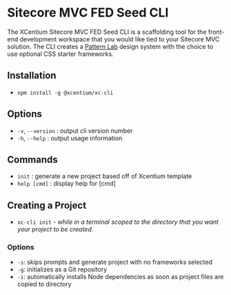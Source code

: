 # Sitecore MVC FED Seed CLI
The XCentium Sitecore MVC FED Seed CLI is a scaffolding tool for the front-end development workspace that you would like tied to your Sitecore MVC solution. The CLI creates a [Pattern Lab](https://patternlab.io/) design system with the choice to use optional CSS starter frameworks.

## Installation

- `npm install -g @xcentium/xc-cli`

## Options
- `-v`, `--version` :   output cli version number
- `-h`, `--help`    :   output usage information

## Commands
- `init`        :   generate a new project based off of Xcentium template
- `help [cmd]`  :   display help for [cmd]

## Creating a Project
- `xc-cli init` - *while in a terminal scoped to the directory that you want your project to be created.*

### Options
- `-s`: skips prompts and generate project with no frameworks selected
- `-g`: initializes as a Git repository
- `-i`: automatically installs Node dependencies as soon as project files are copied to directory
